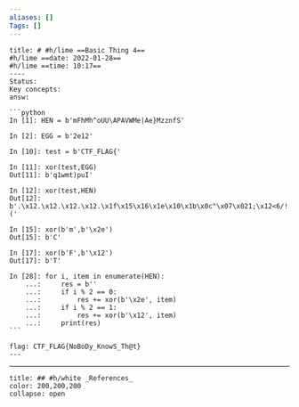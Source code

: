 ```yaml
---
aliases: []
Tags: []
---
```

``````ad-success
title: # #h/lime ==Basic Thing 4==
#h/lime ==date: 2022-01-28==
#h/lime ==time: 10:17==
----
Status:
Key concepts:
answ: 

```python
In [1]: HEN = b'mFhMh^oUU\APAVWMe|Ae}MzznfS'

In [2]: EGG = b'2e12'

In [10]: test = b'CTF_FLAG{'

In [11]: xor(test,EGG)
Out[11]: b'q1wmt)puI'

In [12]: xor(test,HEN)
Out[12]: b'.\x12.\x12.\x12.\x12.\x1f\x15\x16\x1e\x10\x1b\x0c"\x07\x021;\x12<6/!('

In [15]: xor(b'm',b'\x2e')
Out[15]: b'C'

In [17]: xor(b'F',b'\x12')
Out[17]: b'T'

In [28]: for i, item in enumerate(HEN):
    ...:     res = b''
    ...:     if i % 2 == 0:
    ...:         res += xor(b'\x2e', item)
    ...:     if i % 2 == 1:
    ...:         res += xor(b'\x12', item)
    ...:     print(res)
```

flag: CTF_FLAG{NoBoDy_KnowS_Th@t}
---
``````

---
```ad-example
title: ## #h/white _References_
color: 200,200,200
collapse: open
```

